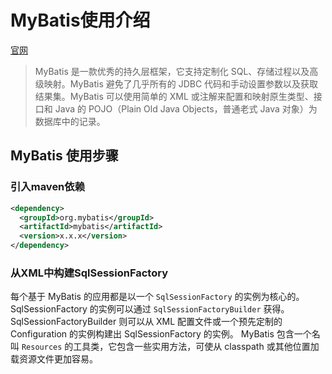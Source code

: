 # MyBatis使用介绍

[官网](http://www.mybatis.org/mybatis-3/zh/index.html)

>MyBatis 是一款优秀的持久层框架，它支持定制化 SQL、存储过程以及高级映射。MyBatis 避免了几乎所有的 JDBC 代码和手动设置参数以及获取结果集。MyBatis 可以使用简单的 XML 或注解来配置和映射原生类型、接口和 Java 的 POJO（Plain Old Java Objects，普通老式 Java 对象）为数据库中的记录。

## MyBatis 使用步骤

### 引入maven依赖

```xml
<dependency>
  <groupId>org.mybatis</groupId>
  <artifactId>mybatis</artifactId>
  <version>x.x.x</version>
</dependency>
```

### 从XML中构建SqlSessionFactory

每个基于 MyBatis 的应用都是以一个 ```SqlSessionFactory``` 的实例为核心的。
SqlSessionFactory 的实例可以通过 ```SqlSessionFactoryBuilder``` 获得。
SqlSessionFactoryBuilder 则可以从 XML 配置文件或一个预先定制的 Configuration 的实例构建出 SqlSessionFactory 的实例。
MyBatis 包含一个名叫 ```Resources``` 的工具类，它包含一些实用方法，可使从 classpath 或其他位置加载资源文件更加容易。

